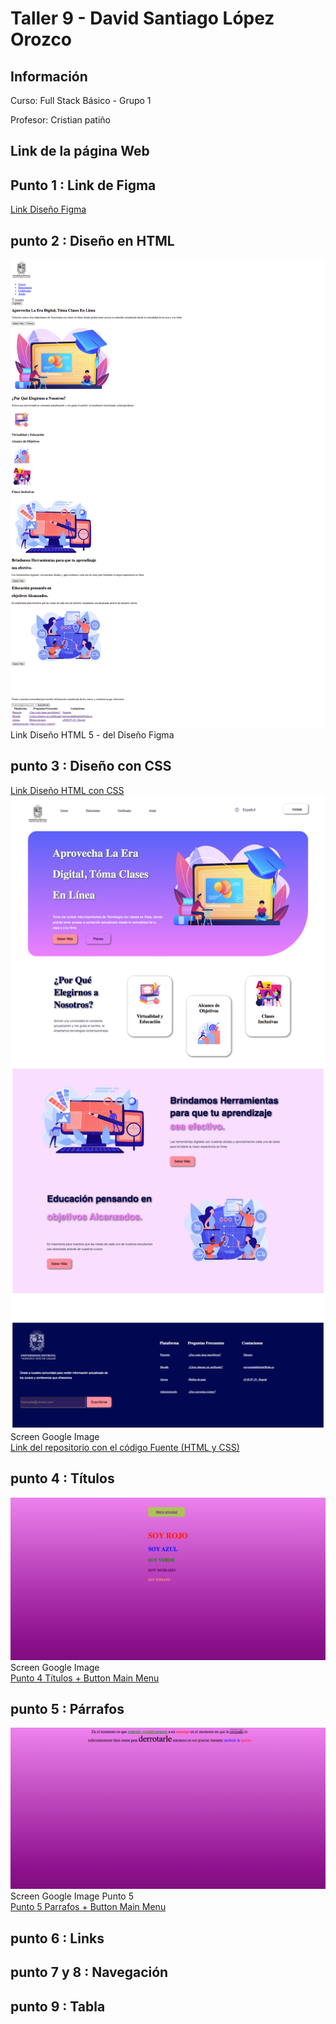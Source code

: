  <h1> Taller 9 - David Santiago López Orozco</h1>
    <h2>Información</h2>
    <p>Curso: Full Stack Básico - Grupo 1 </p>
     <p>Profesor: Cristian patiño</p>
     
<h2>Link de la página Web</h2>
<h2>Punto 1 : Link de Figma</h2>
<a href="https://www.figma.com/file/i0WxaKhEFBCgVoiepPvJRB/David-L%C3%B3pez-Orozco?type=design&mode=design&t=QMUmCHIbh0AmEaRA-1">Link Diseño Figma</a>

<h2>punto 2 : Diseño en HTML</h2>
<img src="public/images/Esructura_Atenea.png" alt= "Imágen_Diseo_Figma">Link Diseño HTML 5 - del Diseño Figma</img>

<h2>punto 3 : Diseño con CSS</h2>
<a href="http://127.0.0.1:3000/punto-1-2-3/index.html">Link Diseño HTML con CSS</a>
<img src="punto-1-2-3/public/images/screencapture-127-0-0-1-3000-punto-1-2-3-index-html-2023-11-06-21_39_36.png">Screen Google Image
</img><br>
<a href="https://github.com/DavidLopezIT1/Taller-9.Full-Stack.git">Link del repositorio con el código Fuente (HTML y CSS)</a>
<h2>punto 4 : Títulos</h2>
<img src="./punto-4/Public/Images/screencapture-127-0-0-1-3000-punto-4-index-html-2023-11-06-22_19_09.png">Screen Google Image
</img><br>
<a href="http://127.0.0.1:3000/punto-4/index.html">Punto 4 Títulos + Button Main Menu</a>

<h2>punto 5 : Párrafos</h2>
<img src="./punto-5/Public/Images/screencapture-127-0-0-1-3000-punto-5-index-html-2023-11-07-23_11_39.png">Screen Google Image Punto 5
</img><br>
<a href="http://127.0.0.1:3000/punto-5/index.html">Punto 5 Parrafos + Button Main Menu</a>
<h2>punto 6 : Links</h2>

<h2>punto 7 y 8 : Navegación</h2>
<h2>punto 9 : Tabla</h2>
